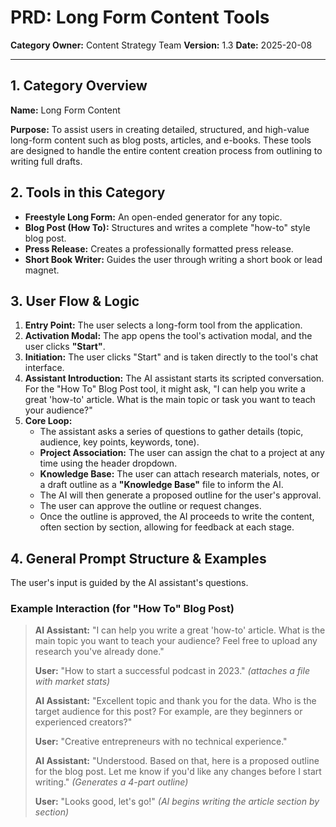 
# PRD: Long Form Content Tools

**Category Owner:** Content Strategy Team
**Version:** 1.3
**Date:** 2025-20-08

---

## 1. Category Overview

**Name:** Long Form Content

**Purpose:** To assist users in creating detailed, structured, and high-value long-form content such as blog posts, articles, and e-books. These tools are designed to handle the entire content creation process from outlining to writing full drafts.

## 2. Tools in this Category

- **Freestyle Long Form:** An open-ended generator for any topic.
- **Blog Post (How To):** Structures and writes a complete "how-to" style blog post.
- **Press Release:** Creates a professionally formatted press release.
- **Short Book Writer:** Guides the user through writing a short book or lead magnet.

## 3. User Flow & Logic

1.  **Entry Point:** The user selects a long-form tool from the application.
2.  **Activation Modal:** The app opens the tool's activation modal, and the user clicks **"Start"**.
3.  **Initiation:** The user clicks "Start" and is taken directly to the tool's chat interface.
4.  **Assistant Introduction:** The AI assistant starts its scripted conversation. For the "How To" Blog Post tool, it might ask, "I can help you write a great 'how-to' article. What is the main topic or task you want to teach your audience?"
5.  **Core Loop:**
    - The assistant asks a series of questions to gather details (topic, audience, key points, keywords, tone).
    - **Project Association:** The user can assign the chat to a project at any time using the header dropdown.
    - **Knowledge Base:** The user can attach research materials, notes, or a draft outline as a **"Knowledge Base"** file to inform the AI.
    - The AI will then generate a proposed outline for the user's approval.
    - The user can approve the outline or request changes.
    - Once the outline is approved, the AI proceeds to write the content, often section by section, allowing for feedback at each stage.

## 4. General Prompt Structure & Examples

The user's input is guided by the AI assistant's questions.

### Example Interaction (for "How To" Blog Post)

> **AI Assistant:** "I can help you write a great 'how-to' article. What is the main topic you want to teach your audience? Feel free to upload any research you've already done."
>
> **User:** "How to start a successful podcast in 2023." *(attaches a file with market stats)*
>
> **AI Assistant:** "Excellent topic and thank you for the data. Who is the target audience for this post? For example, are they beginners or experienced creators?"
>
> **User:** "Creative entrepreneurs with no technical experience."
>
> **AI Assistant:** "Understood. Based on that, here is a proposed outline for the blog post. Let me know if you'd like any changes before I start writing."
> *(Generates a 4-part outline)*
>
> **User:** "Looks good, let's go!"
> *(AI begins writing the article section by section)*
